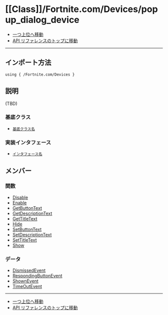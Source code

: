 # [[Class]]/Fortnite.com/Devices/popup_dialog_device

- [一つ上位へ移動](../main.md)
- [API リファレンスのトップに移動](../../../main.md)

---

## インポート方法

```verse
using { /Fortnite.com/Devices }
```

## 説明

(TBD)

### 基底クラス

- [`基底クラス名`]()

### 実装インタフェース

- [`インタフェース名`]()

## メンバー

### 関数

- [Disable](./F_Disable/main.md)
- [Enable](./F_Enable/main.md)
- [GetButtonText](./F_GetButtonText/main.md)
- [GetDescriptionText](./F_GetDescriptionText/main.md)
- [GetTitleText](./F_GetTitleText/main.md)
- [Hide](./F_Hide/main.md)
- [SetButtonText](./F_SetButtonText/main.md)
- [SetDescriptionText](./F_SetDescriptionText/main.md)
- [SetTitleText](./F_SetTitleText/main.md)
- [Show](./F_Show/main.md)

### データ

- [DismissedEvent](./D_DismissedEvent/main.md)
- [RespondingButtonEvent](./D_RespondingButtonEvent/main.md)
- [ShownEvent](./D_ShownEvent/main.md)
- [TimeOutEvent](./D_TimeOutEvent/main.md)

---

- [一つ上位へ移動](../main.md)
- [API リファレンスのトップに移動](../../../main.md)
